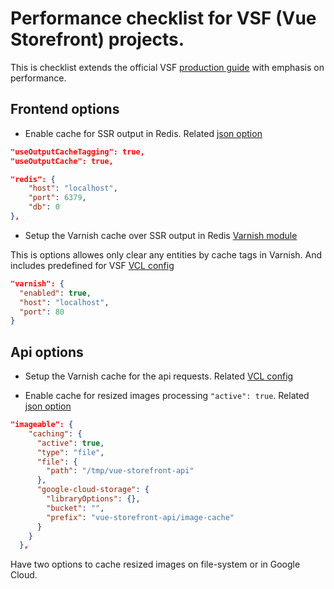 Performance checklist for VSF (Vue Storefront) projects.
========================================================

This is checklist extends the official VSF [production guide](https://docs.vuestorefront.io/guide/installation/production-setup.html)
with emphasis on performance.

## Frontend options

- Enable cache for SSR output in Redis. 
Related [json option](https://github.com/DivanteLtd/vue-storefront/blob/master/config/default.json#L13)

```json
"useOutputCacheTagging": true,
"useOutputCache": true,
```

```json
"redis": {
    "host": "localhost",
    "port": 6379,
    "db": 0
},
```
- Setup the Varnish cache over SSR output in Redis
[Varnish module](https://github.com/new-fantastic/vsf-cache-varnish)

This is options allowes only clear any entities by cache tags in Varnish. And includes predefined for VSF [VCL config](https://github.com/new-fantastic/vsf-cache-varnish/blob/master/docker/varnish/config.vcl)

```json
"varnish": {
  "enabled": true,
  "host": "localhost",
  "port": 80
}
```



## Api options

- Setup the Varnish cache for the api requests. Related [VCL config](https://github.com/DivanteLtd/vue-storefront-api/blob/master/docker/varnish/config.vcl)

- Enable cache for resized images processing `"active": true`.
Related [json option](https://github.com/DivanteLtd/vue-storefront-api/blob/master/config/default.json#L333)

```json
"imageable": {
    "caching": {
      "active": true,
      "type": "file",
      "file": {
        "path": "/tmp/vue-storefront-api"
      },
      "google-cloud-storage": {
        "libraryOptions": {},
        "bucket": "",
        "prefix": "vue-storefront-api/image-cache"
      }
    }
  },
```
Have two options to cache resized images on file-system or in Google Cloud.
